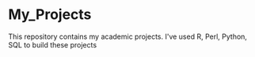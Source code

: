 # My_Projects
This repository contains my academic projects. I've used R, Perl, Python, SQL to build these projects 
